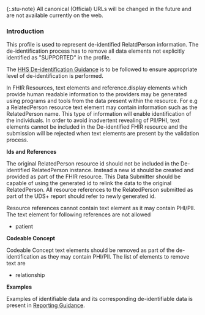 {:.stu-note}
All canonical (Official) URLs will be changed in the future and are not available currently on the web.

### Introduction

This profile is used to represent de-identified RelatdPerson information. The de-identification process has to remove all data elements not explicitly identified as "SUPPORTED" in the profile. 

The [HHS De-identification Guidance](https://www.hhs.gov/sites/default/files/ocr/privacy/hipaa/understanding/coveredentities/De-identification/hhs_deid_guidance.pdf) is to be followed to ensure appropriate level of de-identification is performed.

In FHIR Resources, text elements and reference.display elements which provide human readable information to the providers may be generated using programs and tools from the data present within the resource. For e.g a RelatedPerson resource text element may contain information such as the RelatedPerson name. This type of information will enable identification of the individuals. In order to avoid inadvertent revealing of PII/PHI, text elements cannot be included in the De-identified FHIR resource and the submission will be rejected when text elements are present by the validation process. 

**Ids and References**

The original RelatedPerson resource id should not be included in the De-identified RelatedPerson instance. Instead a new id should be created and provided as part of the FHIR resource. This Data Submitter should be capable of using the generated id to relink the data to the original RelatedPerson. All resource references to the RelatedPerson submitted as part of the UDS+ report should refer to newly generated id.

Resource references cannot contain text element as it may contain PHI/PII. The text element for following references are not allowed

* patient


**Codeable Concept**

Codeable Concept text elements should be removed as part of the de-identification as they may contain PHI/PII. The list of elements to remove text are 

* relationship

**Examples**
 
Examples of identifiable data and its corresponding de-identifiable data is present in [Reporting Guidance](reportingguidance.html).

